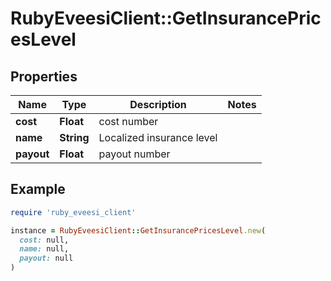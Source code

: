 # RubyEveesiClient::GetInsurancePricesLevel

## Properties

| Name | Type | Description | Notes |
| ---- | ---- | ----------- | ----- |
| **cost** | **Float** | cost number |  |
| **name** | **String** | Localized insurance level |  |
| **payout** | **Float** | payout number |  |

## Example

```ruby
require 'ruby_eveesi_client'

instance = RubyEveesiClient::GetInsurancePricesLevel.new(
  cost: null,
  name: null,
  payout: null
)
```

